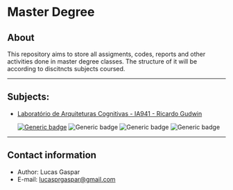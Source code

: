 # Master Degree

## About

This repository aims to store all assigments, codes, reports and other activities done in master degree classes.
The structure of it will be according to discitncts subjects coursed.

---
## Subjects:
* [Laboratório de Arquiteturas Cognitivas - IA941 - Ricardo Gudwin](https://github.com/lucasgaspar22/MasterDegree/tree/IA941/IA941)


    [![Generic badge](https://img.shields.io/badge/Branch-IA941-blue.svg)](https://github.com/lucasgaspar22/MasterDegree/tree/IA941)
    ![Generic badge](https://img.shields.io/badge/Credits-4-blue.svg)
    ![Generic badge](https://img.shields.io/badge/Year-1/2020-blue.svg)
    ![Generic badge](https://img.shields.io/badge/Status-On%20Going-yellow.svg)
---
## Contact information

* Author: Lucas Gaspar
* E-mail: lucasprgaspar@gmail.com
